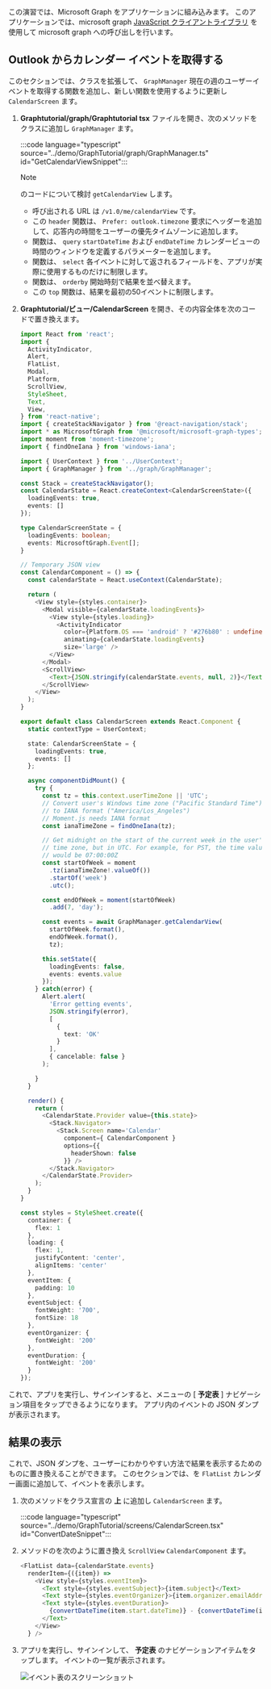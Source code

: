 <!-- markdownlint-disable MD002 MD041 -->

この演習では、Microsoft Graph をアプリケーションに組み込みます。 このアプリケーションでは、microsoft graph [JavaScript クライアントライブラリ](https://github.com/microsoftgraph/msgraph-sdk-javascript) を使用して microsoft graph への呼び出しを行います。

## <a name="get-calendar-events-from-outlook"></a>Outlook からカレンダー イベントを取得する

このセクションでは、クラスを拡張して、 `GraphManager` 現在の週のユーザーイベントを取得する関数を追加し、新しい関数を使用するように更新し `CalendarScreen` ます。

1. **Graphtutorial/graph/Graphtutorial tsx** ファイルを開き、次のメソッドをクラスに追加し `GraphManager` ます。

    :::code language="typescript" source="../demo/GraphTutorial/graph/GraphManager.ts" id="GetCalendarViewSnippet":::

    > [!NOTE]
    > のコードについて検討 `getCalendarView` します。
    >
    > - 呼び出される URL は `/v1.0/me/calendarView` です。
    > - この `header` 関数は、 `Prefer: outlook.timezone` 要求にヘッダーを追加して、応答内の時間をユーザーの優先タイムゾーンに追加します。
    > - 関数は、 `query` `startDateTime` および `endDateTime` カレンダービューの時間のウィンドウを定義するパラメーターを追加します。
    > - 関数は、 `select` 各イベントに対して返されるフィールドを、アプリが実際に使用するものだけに制限します。
    > - 関数は、 `orderby` 開始時刻で結果を並べ替えます。
    > - この `top` 関数は、結果を最初の50イベントに制限します。

1. **Graphtutorial/ビュー/CalendarScreen** を開き、その内容全体を次のコードで置き換えます。

    ```typescript
    import React from 'react';
    import {
      ActivityIndicator,
      Alert,
      FlatList,
      Modal,
      Platform,
      ScrollView,
      StyleSheet,
      Text,
      View,
    } from 'react-native';
    import { createStackNavigator } from '@react-navigation/stack';
    import * as MicrosoftGraph from '@microsoft/microsoft-graph-types';
    import moment from 'moment-timezone';
    import { findOneIana } from 'windows-iana';

    import { UserContext } from '../UserContext';
    import { GraphManager } from '../graph/GraphManager';

    const Stack = createStackNavigator();
    const CalendarState = React.createContext<CalendarScreenState>({
      loadingEvents: true,
      events: []
    });

    type CalendarScreenState = {
      loadingEvents: boolean;
      events: MicrosoftGraph.Event[];
    }

    // Temporary JSON view
    const CalendarComponent = () => {
      const calendarState = React.useContext(CalendarState);

      return (
        <View style={styles.container}>
          <Modal visible={calendarState.loadingEvents}>
            <View style={styles.loading}>
              <ActivityIndicator
                color={Platform.OS === 'android' ? '#276b80' : undefined}
                animating={calendarState.loadingEvents}
                size='large' />
            </View>
          </Modal>
          <ScrollView>
            <Text>{JSON.stringify(calendarState.events, null, 2)}</Text>
          </ScrollView>
        </View>
      );
    }

    export default class CalendarScreen extends React.Component {
      static contextType = UserContext;

      state: CalendarScreenState = {
        loadingEvents: true,
        events: []
      };

      async componentDidMount() {
        try {
          const tz = this.context.userTimeZone || 'UTC';
          // Convert user's Windows time zone ("Pacific Standard Time")
          // to IANA format ("America/Los_Angeles")
          // Moment.js needs IANA format
          const ianaTimeZone = findOneIana(tz);

          // Get midnight on the start of the current week in the user's
          // time zone, but in UTC. For example, for PST, the time value
          // would be 07:00:00Z
          const startOfWeek = moment
            .tz(ianaTimeZone!.valueOf())
            .startOf('week')
            .utc();

          const endOfWeek = moment(startOfWeek)
            .add(7, 'day');

          const events = await GraphManager.getCalendarView(
            startOfWeek.format(),
            endOfWeek.format(),
            tz);

          this.setState({
            loadingEvents: false,
            events: events.value
          });
        } catch(error) {
          Alert.alert(
            'Error getting events',
            JSON.stringify(error),
            [
              {
                text: 'OK'
              }
            ],
            { cancelable: false }
          );

        }
      }

      render() {
        return (
          <CalendarState.Provider value={this.state}>
            <Stack.Navigator>
              <Stack.Screen name='Calendar'
                component={ CalendarComponent }
                options={{
                  headerShown: false
                }} />
            </Stack.Navigator>
          </CalendarState.Provider>
        );
      }
    }

    const styles = StyleSheet.create({
      container: {
        flex: 1
      },
      loading: {
        flex: 1,
        justifyContent: 'center',
        alignItems: 'center'
      },
      eventItem: {
        padding: 10
      },
      eventSubject: {
        fontWeight: '700',
        fontSize: 18
      },
      eventOrganizer: {
        fontWeight: '200'
      },
      eventDuration: {
        fontWeight: '200'
      }
    });
    ```

これで、アプリを実行し、サインインすると、メニューの [ **予定表** ] ナビゲーション項目をタップできるようになります。 アプリ内のイベントの JSON ダンプが表示されます。

## <a name="display-the-results"></a>結果の表示

これで、JSON ダンプを、ユーザーにわかりやすい方法で結果を表示するためのものに置き換えることができます。 このセクションでは、を `FlatList` カレンダー画面に追加して、イベントを表示します。

1. 次のメソッドをクラス宣言の **上** に追加し `CalendarScreen` ます。

    :::code language="typescript" source="../demo/GraphTutorial/screens/CalendarScreen.tsx" id="ConvertDateSnippet":::

1. メソッドのを次のように置き換え `ScrollView` `CalendarComponent` ます。

    ```typescript
    <FlatList data={calendarState.events}
      renderItem={({item}) =>
        <View style={styles.eventItem}>
          <Text style={styles.eventSubject}>{item.subject}</Text>
          <Text style={styles.eventOrganizer}>{item.organizer.emailAddress.name}</Text>
          <Text style={styles.eventDuration}>
            {convertDateTime(item.start.dateTime)} - {convertDateTime(item.end.dateTime)}
          </Text>
        </View>
      } />
    ```

1. アプリを実行し、サインインして、 **予定表** のナビゲーションアイテムをタップします。 イベントの一覧が表示されます。

    ![イベント表のスクリーンショット](./images/calendar-list.png)
